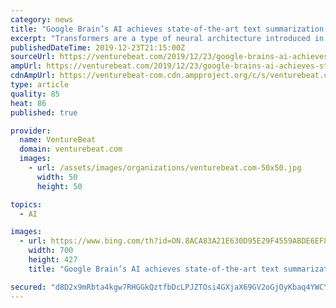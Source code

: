 ```yaml
---
category: news
title: "Google Brain’s AI achieves state-of-the-art text summarization performance"
excerpt: "Transformers are a type of neural architecture introduced in a paper coauthored by researchers at Google Brain, Google’s AI research division. As do all deep neural networks, they contain functions (neurons) arranged in interconnected layers that transmit signals from input data and slowly adjust the synaptic strength (weights) of each ..."
publishedDateTime: 2019-12-23T21:15:00Z
sourceUrl: https://venturebeat.com/2019/12/23/google-brains-ai-achieves-state-of-the-art-text-summarization-performance/
ampUrl: https://venturebeat.com/2019/12/23/google-brains-ai-achieves-state-of-the-art-text-summarization-performance/amp/
cdnAmpUrl: https://venturebeat-com.cdn.ampproject.org/c/s/venturebeat.com/2019/12/23/google-brains-ai-achieves-state-of-the-art-text-summarization-performance/amp/
type: article
quality: 85
heat: 86
published: true

provider:
  name: VentureBeat
  domain: venturebeat.com
  images:
    - url: /assets/images/organizations/venturebeat.com-50x50.jpg
      width: 50
      height: 50

topics:
  - AI

images:
  - url: https://www.bing.com/th?id=ON.8ACA83A21E630D95E29F4559ABDE6EF8
    width: 700
    height: 427
    title: "Google Brain’s AI achieves state-of-the-art text summarization performance"

secured: "d8D2x9mRbta4kgw7RHGGkQztfbDcLPJZTOsi4GXjaX69GV2oGjOyKbaq4YWCYErys3Ux34Du9KN2OlebrK8/0RgaUSyfDMTEKXaqFAzLhBGJ96ZitF5FDb5ECyHS+L9m3LYP6ZF78KAcY5SweXtugzX/bGBOHjyBDL3h7FjbAYa0qz1PTkGfmvTcgeNL0nLWaf2OO9ZaXt1LD+H2hL/jCrEE/y8Wehr7FvHVnHJitXilwY/n6koxK/GzSz/iFEqyW+QxYMeEskQ0kKfc6uOqsg==;bEBHO3nasYD/mafn/Iy1dg=="
---
```


